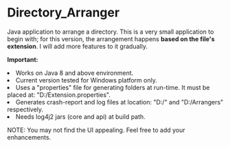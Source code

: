 # Directory_Arranger
Java application to arrange a directory.
This is a very small application to begin with; for this version, the arrangement happens <b>based on the file's extension</b>.
I will add more features to it gradually.

<b>Important:</b>
<li>Works on Java 8 and above environment.</li>
<li>Current version tested for Windows platform only.</li>
<li>Uses a "properties" file for generating folders at run-time. It must be placed at: "D:/Extension.properties".</li>
<li>Generates crash-report and log files at location: "D:/" and "D:/Arrangers" respectively.</li>
<li>Needs log4j2 jars (core and api) at build path.</li>


NOTE: You may not find the UI appealing. Feel free to add your enhancements.
